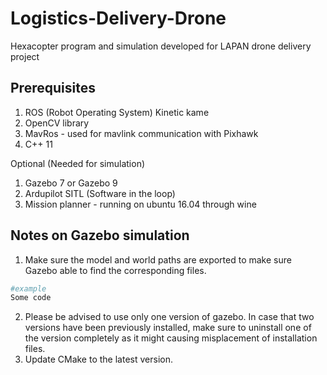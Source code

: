 # Logistics-Delivery-Drone
Hexacopter program and simulation developed for LAPAN drone delivery project

## Prerequisites
1. ROS (Robot Operating System) Kinetic kame
2. OpenCV library
3. MavRos - used for mavlink communication with Pixhawk
4. C++ 11

Optional (Needed for simulation)
1. Gazebo 7 or Gazebo 9
2. Ardupilot SITL (Software in the loop)
3. Mission planner - running on ubuntu 16.04 through wine

## Notes on Gazebo simulation
1. Make sure the model and world paths are exported to make sure Gazebo able to find the corresponding files.

```bash
#example
Some code 
```

2. Please be advised to use only one version of gazebo. In case that two versions have been previously installed, make sure to uninstall one of the version completely as it might causing misplacement of installation files.
3. Update CMake to the latest version.
